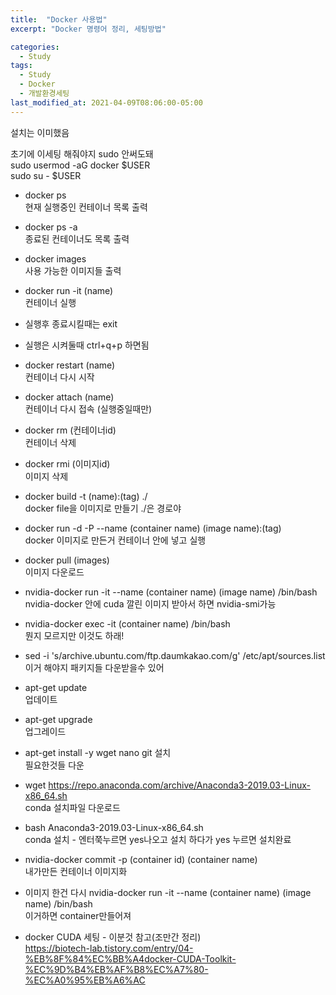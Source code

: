 ```yaml
---
title:  "Docker 사용법"
excerpt: "Docker 명령어 정리, 세팅방법"

categories:
  - Study
tags:
  - Study
  - Docker
  - 개발환경세팅 
last_modified_at: 2021-04-09T08:06:00-05:00
---
```


설치는 이미했음

초기에 이세팅 해줘야지 sudo 안써도돼   
sudo usermod -aG docker $USER   
sudo su - $USER

- docker ps  
현재 실행중인 컨테이너 목록 출력
- docker ps -a   
종료된 컨테이너도 목록 출력
  
- docker images   
사용 가능한 이미지들 출력
  
- docker run -it (name)   
컨테이너 실행
  
- 실행후 종료시킬때는 exit   
- 실행은 시켜둘때 ctrl+q+p 하면됨

- docker restart (name)   
컨테이너 다시 시작
  
- docker attach (name)   
컨테이너 다시 접속 (실행중일때만)

- docker rm (컨테이너id)   
  컨테이너 삭제

- docker rmi (이미지id)   
   이미지 삭제

- docker build -t (name):(tag) ./   
docker file을 이미지로 만들기  ./은 경로야
  
- docker run -d -P --name (container name) (image name):(tag)   
docker 이미지로 만든거 컨테이너 안에 넣고 실행 

- docker pull (images)    
이미지 다운로드
  
- nvidia-docker run -it --name (container name) (image name) /bin/bash   
nvidia-docker 안에 cuda 깔린 이미지 받아서 하면 nvidia-smi가능
  
- nvidia-docker exec -it (container name) /bin/bash   
뭔지 모르지만 이것도 하래!
  
- sed -i 's/archive.ubuntu.com/ftp.daumkakao.com/g' /etc/apt/sources.list   
이거 해야지 패키지들 다운받을수 있어
 
- apt-get update   
업데이트
  
- apt-get upgrade   
업그레이드
  
- apt-get install -y wget nano git 설치   
필요한것들 다운
  
- wget https://repo.anaconda.com/archive/Anaconda3-2019.03-Linux-x86_64.sh   
conda 설치파일 다운로드
  
- bash Anaconda3-2019.03-Linux-x86_64.sh   
conda 설치 - 엔터쭉누르면 yes나오고 설치 하다가 yes 누르면 설치완료
  
- nvidia-docker commit -p (container id) (container name)   
내가만든 컨테이너 이미지화
  
- 이미지 한건 다시 nvidia-docker run -it --name (container name) (image name) /bin/bash     
이거하면 container만들어져




- docker CUDA 세팅 - 이분것 참고(조만간 정리)   
https://biotech-lab.tistory.com/entry/04-%EB%8F%84%EC%BB%A4docker-CUDA-Toolkit-%EC%9D%B4%EB%AF%B8%EC%A7%80-%EC%A0%95%EB%A6%AC
  
